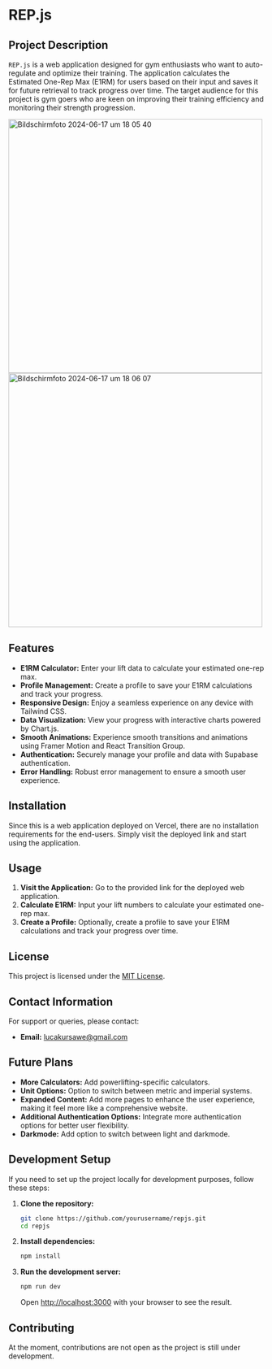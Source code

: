 # REP.js

## Project Description
`REP.js` is a web application designed for gym enthusiasts who want to auto-regulate and optimize their training. The application calculates the Estimated One-Rep Max (E1RM) for users based on their input and saves it for future retrieval to track progress over time. The target audience for this project is gym goers who are keen on improving their training efficiency and monitoring their strength progression.

<img width="500" alt="Bildschirmfoto 2024-06-17 um 18 05 40" src="https://github.com/lucakursawe/repjs/assets/30121038/19b5edda-b0c4-416f-83f5-97557af7ac8b">
<img width="500" alt="Bildschirmfoto 2024-06-17 um 18 06 07" src="https://github.com/lucakursawe/repjs/assets/30121038/61a9af72-9d04-4962-a9dd-1bff5234a54a">



## Features
- **E1RM Calculator:** Enter your lift data to calculate your estimated one-rep max.
- **Profile Management:** Create a profile to save your E1RM calculations and track your progress.
- **Responsive Design:** Enjoy a seamless experience on any device with Tailwind CSS.
- **Data Visualization:** View your progress with interactive charts powered by Chart.js.
- **Smooth Animations:** Experience smooth transitions and animations using Framer Motion and React Transition Group.
- **Authentication:** Securely manage your profile and data with Supabase authentication.
- **Error Handling:** Robust error management to ensure a smooth user experience.

## Installation
Since this is a web application deployed on Vercel, there are no installation requirements for the end-users. Simply visit the deployed link and start using the application.

## Usage
1. **Visit the Application:** Go to the provided link for the deployed web application.
2. **Calculate E1RM:** Input your lift numbers to calculate your estimated one-rep max.
3. **Create a Profile:** Optionally, create a profile to save your E1RM calculations and track your progress over time.

## License
This project is licensed under the [MIT License](https://opensource.org/licenses/MIT).

## Contact Information
For support or queries, please contact:
- **Email:** lucakursawe@gmail.com

## Future Plans
- **More Calculators:** Add powerlifting-specific calculators.
- **Unit Options:** Option to switch between metric and imperial systems.
- **Expanded Content:** Add more pages to enhance the user experience, making it feel more like a comprehensive website.
- **Additional Authentication Options:** Integrate more authentication options for better user flexibility.
- **Darkmode:** Add option to switch between light and darkmode.

## Development Setup
If you need to set up the project locally for development purposes, follow these steps:
1. **Clone the repository:**
   ```bash
   git clone https://github.com/yourusername/repjs.git
   cd repjs
   ```
2. **Install dependencies:**
   ```bash
   npm install
   ```
3. **Run the development server:**
   ```bash
   npm run dev
   ```
   Open [http://localhost:3000](http://localhost:3000) with your browser to see the result.

## Contributing
At the moment, contributions are not open as the project is still under development.
